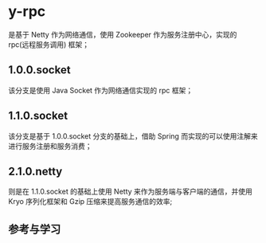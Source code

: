 # y-rpc
是基于 Netty 作为网络通信，使用 Zookeeper 作为服务注册中心，实现的 rpc(远程服务调用) 框架；

## 1.0.0.socket

该分支是使用 Java Socket 作为网络通信实现的 rpc 框架；

## 1.1.0.socket

该分支是基于 1.0.0.socket 分支的基础上，借助 Spring 而实现的可以使用注解来进行服务注册和服务消费；

## 2.1.0.netty

则是在 1.1.0.socket 的基础上使用 Netty 来作为服务端与客户端的通信，并使用 Kryo 序列化框架和 Gzip 压缩来提高服务通信的效率;

## 参考与学习

